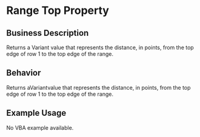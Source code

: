 # Range Top Property

## Business Description
Returns a Variant value that represents the distance, in points, from the top edge of row 1 to the top edge of the range.

## Behavior
Returns aVariantvalue that represents the distance, in points, from the top edge of row 1 to the top edge of the range.

## Example Usage
No VBA example available.